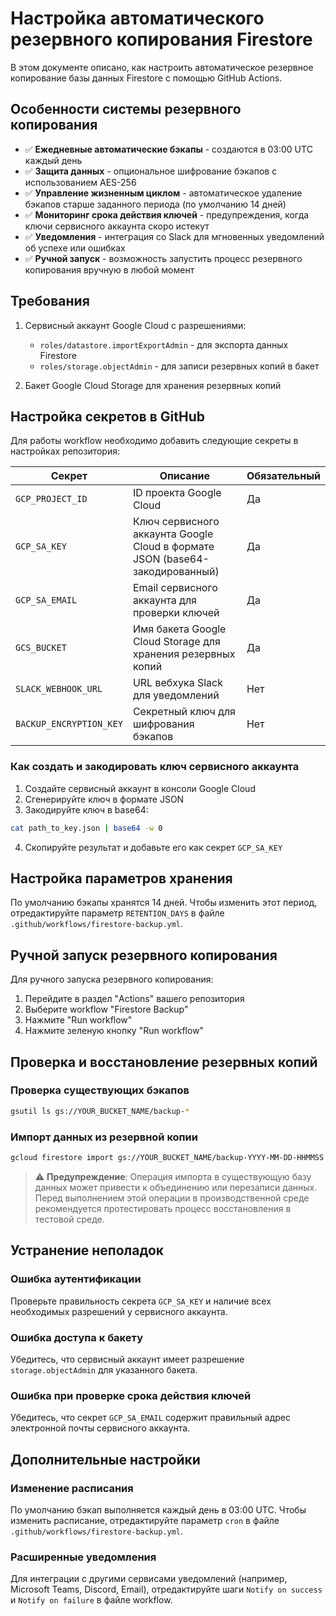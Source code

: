 # Настройка автоматического резервного копирования Firestore

В этом документе описано, как настроить автоматическое резервное копирование базы данных Firestore с помощью GitHub Actions.

## Особенности системы резервного копирования

- ✅ **Ежедневные автоматические бэкапы** - создаются в 03:00 UTC каждый день
- ✅ **Защита данных** - опциональное шифрование бэкапов с использованием AES-256
- ✅ **Управление жизненным циклом** - автоматическое удаление бэкапов старше заданного периода (по умолчанию 14 дней)
- ✅ **Мониторинг срока действия ключей** - предупреждения, когда ключи сервисного аккаунта скоро истекут
- ✅ **Уведомления** - интеграция со Slack для мгновенных уведомлений об успехе или ошибках
- ✅ **Ручной запуск** - возможность запустить процесс резервного копирования вручную в любой момент

## Требования

1. Сервисный аккаунт Google Cloud с разрешениями:
   - `roles/datastore.importExportAdmin` - для экспорта данных Firestore
   - `roles/storage.objectAdmin` - для записи резервных копий в бакет

2. Бакет Google Cloud Storage для хранения резервных копий

## Настройка секретов в GitHub

Для работы workflow необходимо добавить следующие секреты в настройках репозитория:

| Секрет | Описание | Обязательный |
|--------|----------|-------------|
| `GCP_PROJECT_ID` | ID проекта Google Cloud | Да |
| `GCP_SA_KEY` | Ключ сервисного аккаунта Google Cloud в формате JSON (base64-закодированный) | Да |
| `GCP_SA_EMAIL` | Email сервисного аккаунта для проверки ключей | Да |
| `GCS_BUCKET` | Имя бакета Google Cloud Storage для хранения резервных копий | Да |
| `SLACK_WEBHOOK_URL` | URL вебхука Slack для уведомлений | Нет |
| `BACKUP_ENCRYPTION_KEY` | Секретный ключ для шифрования бэкапов | Нет |

### Как создать и закодировать ключ сервисного аккаунта

1. Создайте сервисный аккаунт в консоли Google Cloud
2. Сгенерируйте ключ в формате JSON
3. Закодируйте ключ в base64:

```bash
cat path_to_key.json | base64 -w 0
```

4. Скопируйте результат и добавьте его как секрет `GCP_SA_KEY`

## Настройка параметров хранения

По умолчанию бэкапы хранятся 14 дней. Чтобы изменить этот период, отредактируйте параметр `RETENTION_DAYS` в файле `.github/workflows/firestore-backup.yml`.

## Ручной запуск резервного копирования

Для ручного запуска резервного копирования:

1. Перейдите в раздел "Actions" вашего репозитория
2. Выберите workflow "Firestore Backup"
3. Нажмите "Run workflow"
4. Нажмите зеленую кнопку "Run workflow"

## Проверка и восстановление резервных копий

### Проверка существующих бэкапов

```bash
gsutil ls gs://YOUR_BUCKET_NAME/backup-*
```

### Импорт данных из резервной копии

```bash
gcloud firestore import gs://YOUR_BUCKET_NAME/backup-YYYY-MM-DD-HHMMSS
```

> ⚠️ **Предупреждение**: Операция импорта в существующую базу данных может привести к объединению или перезаписи данных. Перед выполнением этой операции в производственной среде рекомендуется протестировать процесс восстановления в тестовой среде.

## Устранение неполадок

### Ошибка аутентификации

Проверьте правильность секрета `GCP_SA_KEY` и наличие всех необходимых разрешений у сервисного аккаунта.

### Ошибка доступа к бакету

Убедитесь, что сервисный аккаунт имеет разрешение `storage.objectAdmin` для указанного бакета.

### Ошибка при проверке срока действия ключей

Убедитесь, что секрет `GCP_SA_EMAIL` содержит правильный адрес электронной почты сервисного аккаунта.

## Дополнительные настройки

### Изменение расписания

По умолчанию бэкап выполняется каждый день в 03:00 UTC. Чтобы изменить расписание, отредактируйте параметр `cron` в файле `.github/workflows/firestore-backup.yml`.

### Расширенные уведомления

Для интеграции с другими сервисами уведомлений (например, Microsoft Teams, Discord, Email), отредактируйте шаги `Notify on success` и `Notify on failure` в файле workflow.